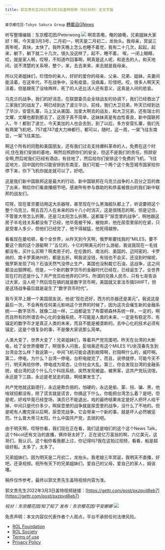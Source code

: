 ```yaml
---
title: 郭文贵先生2022年3月3日盖特视频（9分35秒）全文字版
---
```

`東京櫻花団-Tokyo Sakura Group` [轉載自GNews](https://gnews.org/zh-hans/2102682/)

听写整理编辑：东京樱花团/Peterwong
![](https://assets.gnews.org/wp-content/uploads/2022/03/image-333.png)
啊乖乖嘞，俺的娘嘞，兄弟姐妹大家好！啊，今天是3月3号，二月初一，明天是二月初二，龙抬头。我母亲，冥诞三周年呢，真快，太快了。我昨天晚上怎么也睡不着觉，我有二十几次，起起，起来，躺下，躺下就二十几次，很久没这样了，起不，睡不着， 唉，一闭上眼睛，哎，就是家人啊，哎呀，不知道咋回事啊，啊真是这人呢，和逝去的人，和天地间，说不清楚的关系呀，整个，来，去去来来，来去就是我母亲。

所以兄弟姐妹们，珍惜你的亲人，好好的爱你的母亲、父亲、兄弟、姐妹，夫妻间能活着，在这年代，不在战争中，没有疫苗，没病毒，珍惜吧。哎，很多人啊天天活着，但是跟死了没啥两样，死了的人还比活人还有意义，这真是人间的悲哀。

乌克兰的战争，我们的好消息，在联盟委员会全球战友的协调下，我们已经救出了三家我们的战友了，啊已经到达了波兰华沙。前线，我们大卫兄弟，昨天已经到达了华沙，安营扎寨，马上又从美国、加拿大啊去的战友，和大卫兄弟，还有瑞士的文耀，文耀也都到那去了，这孩子真不简单，这妹妹真是有血性善良，新中国联邦人，牛！都到了波兰，今天美加的人也会去到，到了以后，多方安营扎寨，我们先有两架飞机吧，757或747或大力神都行，都可以，随时，这一周，一架飞往东南亚，一架飞往美加。

啊这个所有的同胞和美国朋友，还有我们过去支持爆料革命的人，免费在这个时间,住在我们安排的基地，啊然后照顾你们的安全，但这不是我们的责任，照顾安全啊,然后呢我们已经有酒店，有驻地了，然后给你们安排这个免费的飞机，飞往这地方，回中国的你只能安排到东南亚，我们可能一个两个这个免签城市国家给你停下来，你下飞机你就走就可以了，好吧。

这是我们新中国联邦这是最大的行动，新中国联邦在乌克兰战争的人百分之百的救了出来，稍后你们看直播细节吧。感谢所有参与救助的和恭喜被救出的我们新中联邦的战友们。

哎呀，现在普京要动用这大杀器呀，甚至现在什么黑海舰队都上了，听说要把这个整个乌克兰，啊五百万人在未来的四十八小时消灭，这是很残忍的啊，但是记住，不管普大帝怎么折腾，还是习太阳怎么折腾，这都属于“尿壶里的战争”，啊他跟这房子半毛钱关系都没有了已经，他毕竟被干掉，被抛弃，他在尿壶里尿的在紧，只是受害人多少，但他们已经完了，他干得越猛，他死得越惨。

看看现在曼哈顿，看个全世界，从昨天到今天啊，俄罗斯要找我的“MILES，要不要这个我的这个游艇啊？”五亿的，十亿的啊美元的什么游艇，我说我现在一毛钱都没有，买什么买啊？啊卖房子的，在伦敦的、南法的、美国的、迈阿密的、卡罗纳的、南卡罗莱纳州的，都是五折。啊我说没钱，有钱也不会买，还没到时候呢，俄罗斯发现了吗？石油天然气没停止生产，美国也没制裁它石油，这战争，这之间都没出狠牌呢。但是，一个新的数字货币的金融时代已经在，已经诞生了。全世界现在打的还是什么？共产党员给他弄的CIPS，所谓的兑换人民币，只有七哥告诉过大家，没人吧？然后现在搞的就是数字货币啊，美国就又拿法币搞SWIFT，但是这场战争最后就是诞生了“数字货币时代”。

我今天早上跟一个美国朋友说，他说“现在还好，西方的杀器还是美元”。我说这是最后一次，不会再有任何美元影响这个世界的时候了，因为这次会催生新的金融系统——数字货币，就像二战一样，二战都诞生了布雷顿森林系统一样，一定的，啊而且所有的所谓去中心化的金融系统，不可能是人类的未来，一定是有稳定币、有锚定的数字币才是真正人类的未来，而且不能是被垄断的。去中心化的技术必须有锚定，这是个很复杂的事，不是像大家说那么简单。

人类大变了，世界大变了！兄弟姐妹们，等着共产党完蛋吧。昨天在台湾的大断电，给了全世界傻眼了，啊很多人问我，彭培奥还有这个MILES YU余茂春先生到台湾会怎么样？我说第一，中间飞机可能会遇到故障啊，拦阻啊什么的，威吓啊。第二，停电，为什么？台湾一停电，台积电就完了，而且，说停就停，可能今天不行，明天再给你停，停电成为常态，让你社会大乱。第三，你会发现台湾的金融系统，或台湾的这个什么几个科技系统，突然发现被盗，被黑客，这共产党玩流氓，永远是下三路，永远是老鼠走的路，啊结果发生了。

共产党他就这副德行，永远是欺负弱的，怕硬的，永远是偷、蒙、拐、骗、黑，他啥球招都没有，除了谎言就是谎言，你搞这下什么，你能把台湾怎么着？是吧，但是呢，好戏毕竟已经登场，演员已不能退出，戏的最终结果肯定是好人把坏人给干掉，中间只是代价多少，啊尿壶里的战争就是尿壶里的战争，没什么了不地的。但是呢有人撒完尿以后啊，尿壶完战争，它会带来一个新的事，就是坏人必然被惩罚。什么普大帝习太阳，什么中国共产党，去球的吧。

由于明天啊，哎呀你看，我们现在正在看，我们这是咱们的这个这个News Talk，这个Nicol还有文治的直播，俩帅哥太好了，正在说亿万富翁的啊，六亿美元，这哥们，我认识。这个船你看我都上过，你记得吗?我在这拍过视频，看看，船是超级好船。太多了，太多了。

兄弟姐妹们，因为明天是二月初二，龙抬头。我老娘三年冥诞，我明天不直播，好吧，还录视频。祝所有天下的兄弟姐妹们，爱自己的父母，爱自己的家人，姆该噻。

稿件仅作参考，最终以郭文贵先生盖特视频内容为准。

郭文贵先生2022年3月3日盖特视频链接：[https://gettr.com/post/pxzpvd8eb7](https://gettr.com/post/pxzpvd8eb7)

*校对：东京樱花团/知了知了
发布：东京樱花团/平安卿卿*
![](https://assets.gnews.org/wp-content/uploads/2022/02/yht-9.jpg)
 

免责声明：本文内容仅代表作者个人观点，平台不承担任何法律风险。

- [ROL Foundation](https://rolfoundation.org/)
- [ROL Society](https://rolsociety.org/)
- [Terms of use](https://gnews.org/terms-of-use-3/)
- [Privacy Policy](https://gnews.org/privacy-policy/)
